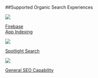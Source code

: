 ##Supported Organic Search Experiences

<div class="nav-wrap flex-wrap">
  <a href="/pages/organic-search/firebase/">
    <img src="../../../img/pages/organic-search/firebase.png" />
    <p>Firebase<br/>App Indexing</p>
  </a>
  <a href="/pages/organic-search/spotlight/">
    <img src="../../../img/pages/organic-search/ios.png" />
    <p>Spotlight Search</p>
  </a>
  <a href="/pages/organic-search/branch-seo/">
    <img src="../../../img/pages/organic-search/seo.png" />
    <p>General SEO Capability</p>
  </a>
</div>
